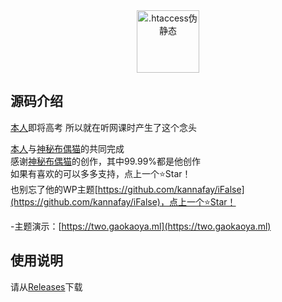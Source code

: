 <div align="center">
  <img width="100" style="max-width:50%" src="https://img.eyabc.cn/images/2022/12/03/iuc0ch.png" title=".htaccess伪静态">
</div>










## 源码介绍
[本人](https://mytrainnet.xyz)即将高考 所以就在听网课时产生了这个念头

[本人](https://mytrainnet.xyz)与[神秘布偶猫](https://www.liecat.com)的共同完成<br />
感谢[神秘布偶猫](https://www.liecat.com)的创作，其中99.99%都是他创作<br />
如果有喜欢的可以多多支持，点上一个⭐Star！<br />
也别忘了他的WP主题[https://github.com/kannafay/iFalse](https://github.com/kannafay/iFalse)，点上一个⭐Star！

-主题演示：[https://two.gaokaoya.ml](https://two.gaokaoya.ml)



## 使用说明

请从[Releases](../../releases)下载


